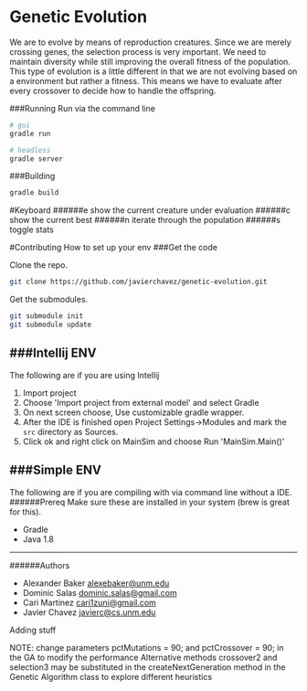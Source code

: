 # Genetic Evolution
We are to evolve by means of reproduction creatures. Since we are merely
crossing genes, the selection process is very important. We need to maintain diversity
while still improving the overall fitness of the population. This type of evolution
is a little different in that we are not evolving based on a environment but rather
a fitness. This means we have to evaluate after every crossover to decide how to
handle the offspring.

###Running
Run via the command line
```bash
# gui
gradle run

# headless
gradle server
```

###Building
```bash
gradle build
```

#Keyboard
######e
show the current creature under evaluation
######c
show the current best
######n
iterate through the population
######s
toggle stats





#Contributing
How to set up your env
###Get the code

Clone the repo.
```bash
git clone https://github.com/javierchavez/genetic-evolution.git
```

Get the submodules.
```bash
git submodule init
git submodule update
```

###Intellij ENV
---
The following are if you are using Intellij

1.    Import project
2.    Choose 'Import project from external model' and select Gradle
3.    On next screen choose, Use customizable gradle wrapper.
4.    After the IDE is finished open Project Settings->Modules and
mark the `src` directory as Sources.
5.    Click ok and right click on MainSim and choose Run 'MainSim.Main()'

###Simple ENV
---
The following are if you are compiling with via command line without a IDE.
######Prereq
Make sure these are installed in your system (brew is great for this).
*    Gradle
*    Java 1.8



---
######Authors
- Alexander Baker <alexebaker@unm.edu>
- Dominic Salas <dominic.salas@gmail.com>
- Cari Martinez <cari1zuni@gmail.com>
- Javier Chavez <javierc@cs.unm.edu>


Adding stuff

NOTE: change parameters pctMutations = 90; and pctCrossover = 90; in the GA to modify the performance
Alternative methods crossover2 and selection3 may be substituted in the createNextGeneration method in the Genetic Algorithm class to explore different heuristics

